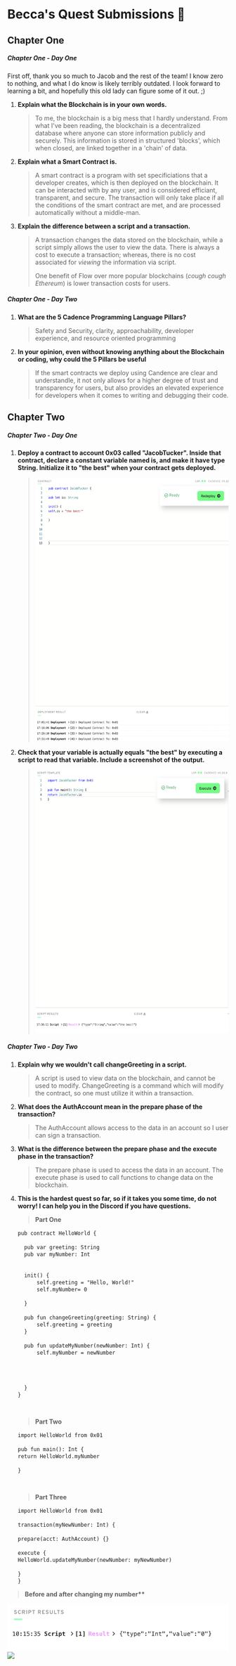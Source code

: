 # Becca's Quest Submissions 🥂

## Chapter One
##### Chapter One - Day One
First off, thank you so much to Jacob and the rest of the team! I know zero to nothing, and what I do know is likely terribly outdated. I look forward to learning a bit, and hopefully this old lady can figure some of it out. ;)
<ol>
 <li><b>Explain what the Blockchain is in your own words.</b>
   <blockquote>
    <p>To me, the blockchain is a big mess that I hardly understand. From what I've been reading, the blockchain is a decentralized database where anyone can store information publicly and securely. This information is stored in structured 'blocks', which when closed, are linked together in a 'chain' of data.</p>
   </blockquote>
  
 <li><b>Explain what a Smart Contract is.</b>
   <blockquote>
    <p>A smart contract is a program with set specificiations that a developer creates, which is then deployed on the blockchain. It can be interacted with by any user, and is considered efficiant, transparent, and secure. The transaction will only take place if all the conditions of the smart contract are met, and are processed automatically without a middle-man.</p>
   </blockquote>
   
   <li><b>Explain the difference between a script and a transaction.</b>
  <blockquote>
    <p>A transaction changes the data stored on the blockchain, while a script simply allows the user to view the data. There is always a cost to execute a transaction; whereas, there is no cost associated for <i>viewing</i> the information via script.</p> One benefit of Flow over more popular blockchains (<i>cough cough Ethereum</i>) is lower transaction costs for users. 
   </blockquote>
    

  </li>
</ol>

##### Chapter One - Day Two
<ol>
  <li><b>What are the 5 Cadence Programming Language Pillars?</b>
    <blockquote>
    <p>Safety and Security, clarity, approachability, developer experience, and resource oriented programming</p>
  </blockquote>
    <li><b>In your opinion, even without knowing anything about the Blockchain or coding, why could the 5 Pillars be useful</b>
      <blockquote>If the smart contracts we deploy using Candence are clear and understandle, it not only allows for a higher degree of trust and transparency for users, but also provides an elevated experience for developers when it comes to writing and debugging their code. 
        </blockquote>
          </li>
        </ol>
   
   
## Chapter Two   
##### Chapter Two - Day One

<ol>
 <li><b>Deploy a contract to account 0x03 called "JacobTucker". Inside that contract, declare a constant variable named is, and make it have type String. Initialize it to "the best" when your contract gets deployed.</b>
<blockquote> 
<img src = https://github.com/BeccaVousAime/qu-est-submit-/blob/09553780203b2a89f1f8bc29526dca7184f08f9a/Screenshots/Ch2Day1.1.png width="600" height ="600">
 </blockquote>
 
<li><b>Check that your variable is actually equals "the best" by executing a script to read that variable. Include a screenshot of the output.</b>
 <blockquote> 
  <img src = https://github.com/BeccaVousAime/qu-est-submit-/blob/09553780203b2a89f1f8bc29526dca7184f08f9a/Screenshots/Ch2Day1.2.png width="600" height ="600">
  </blockquote?>
 </li>
  </ol>
  
  ##### Chapter Two - Day Two
<ol>
 <li><b>Explain why we wouldn't call changeGreeting in a script.</b>
  <blockquote>A script is used to view data on the blockchain, and cannot be used to modify. ChangeGreeting is a command which will modify the contract, so one must utilize it within a transaction. </blockquote>
 <li><b>What does the AuthAccount mean in the prepare phase of the transaction?</b>
  <blockquote>The AuthAccount allows access to the data in an account so I user can sign a transaction. 
   </blockquote>
    <li><b>What is the difference between the prepare phase and the execute phase in the transaction?</b>
     <blockquote>The prepare phase is used to access the data in an account. The execute phase is used to call functions to change data on the blockchain.
     </blockquote>
 <li><b>This is the hardest quest so far, so if it takes you some time, do not worry! I can help you in the Discord if you have questions.</b>
  <br>
  <blockquote><b>Part One</b></blockquote>
  
  ```cadence
pub contract HelloWorld {

    pub var greeting: String
    pub var myNumber: Int


    init() {
        self.greeting = "Hello, World!"
        self.myNumber= 0

    }

    pub fun changeGreeting(greeting: String) {
        self.greeting = greeting
    }

    pub fun updateMyNumber(newNumber: Int) {
        self.myNumber = newNumber

    


    }
}
```
  <br>
  <blockquote><b>Part Two</b></blockquote>
  
  ```cadence
import HelloWorld from 0x01

pub fun main(): Int {
return HelloWorld.myNumber

}
```
<br>
  <blockquote><b>Part Three</b></blockquote>
  
  ```cadence
import HelloWorld from 0x01

transaction(myNewNumber: Int) {

prepare(acct: AuthAccount) {}

execute {
HelloWorld.updateMyNumber(newNumber: myNewNumber)

}
}
```
 
 </li>
 </ol>
 <blockquote><b>Before and after changing my number**</b></blockquote>
  <img src="https://github.com/BeccaVousAime/qu-est-submit-/blob/307ee45fc9fb5088de1b961210a7aef1ac7d70bc/Screenshots/Ch2Day2%20Script.png">
  <img src="Screenshots/Ch2Day2 Script2.png">

